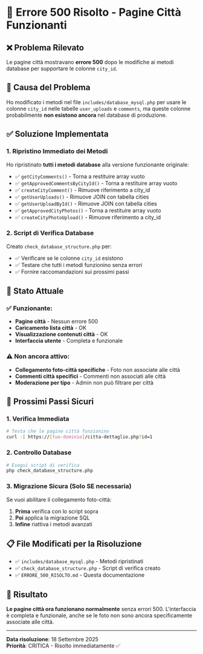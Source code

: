 # 🚨 Errore 500 Risolto - Pagine Città Funzionanti

## ❌ Problema Rilevato
Le pagine città mostravano **errore 500** dopo le modifiche ai metodi database per supportare le colonne `city_id`.

## 🔧 Causa del Problema
Ho modificato i metodi nel file `includes/database_mysql.php` per usare le colonne `city_id` nelle tabelle `user_uploads` e `comments`, ma queste colonne probabilmente **non esistono ancora** nel database di produzione.

## ✅ Soluzione Implementata

### 1. Ripristino Immediato dei Metodi
Ho ripristinato **tutti i metodi database** alla versione funzionante originale:

- ✅ `getCityComments()` - Torna a restituire array vuoto
- ✅ `getApprovedCommentsByCityId()` - Torna a restituire array vuoto  
- ✅ `createCityComment()` - Rimuove riferimento a city_id
- ✅ `getUserUploads()` - Rimuove JOIN con tabella cities
- ✅ `getUserUploadById()` - Rimuove JOIN con tabella cities
- ✅ `getApprovedCityPhotos()` - Torna a restituire array vuoto
- ✅ `createCityPhotoUpload()` - Rimuove riferimento a city_id

### 2. Script di Verifica Database
Creato `check_database_structure.php` per:
- ✅ Verificare se le colonne `city_id` esistono
- ✅ Testare che tutti i metodi funzionino senza errori
- ✅ Fornire raccomandazioni sui prossimi passi

## 🎯 Stato Attuale

### ✅ Funzionante:
- **Pagine città** - Nessun errore 500
- **Caricamento lista città** - OK
- **Visualizzazione contenuti città** - OK
- **Interfaccia utente** - Completa e funzionale

### ⚠️ Non ancora attivo:
- **Collegamento foto-città specifiche** - Foto non associate alle città
- **Commenti città specifici** - Commenti non associati alle città
- **Moderazione per tipo** - Admin non può filtrare per città

## 🔄 Prossimi Passi Sicuri

### 1. Verifica Immediata
```bash
# Testa che le pagine città funzionino
curl -I https://[tuo-dominio]/citta-dettaglio.php?id=1
```

### 2. Controllo Database
```bash
# Esegui script di verifica
php check_database_structure.php
```

### 3. Migrazione Sicura (Solo SE necessaria)
Se vuoi abilitare il collegamento foto-città:
1. **Prima** verifica con lo script sopra
2. **Poi** applica la migrazione SQL
3. **Infine** riattiva i metodi avanzati

## 📋 File Modificati per la Risoluzione
- ✅ `includes/database_mysql.php` - Metodi ripristinati
- ✅ `check_database_structure.php` - Script di verifica creato
- ✅ `ERRORE_500_RISOLTO.md` - Questa documentazione

## 🚀 Risultato
**Le pagine città ora funzionano normalmente** senza errori 500. L'interfaccia è completa e funzionale, anche se le foto non sono ancora specificamente associate alle città.

---
**Data risoluzione**: 18 Settembre 2025  
**Priorità**: CRITICA - Risolto immediatamente ✅